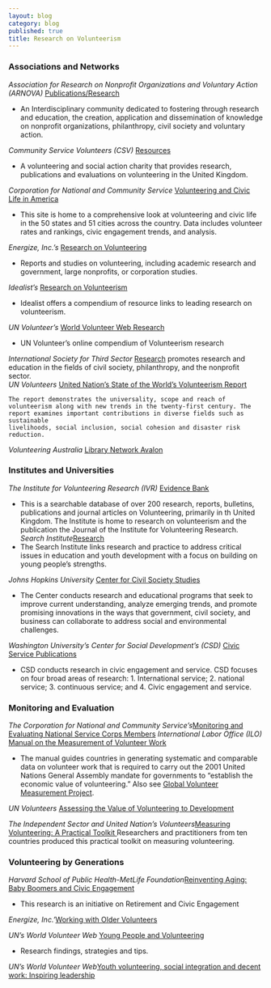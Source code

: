 ```yaml
---
layout: blog
category: blog
published: true
title: Research on Volunteerism
---
```


### **Associations and Networks**

_Association for Research on Nonprofit Organizations and Voluntary Action (ARNOVA)_ [Publications/Research](http://www.arnova.org/)

- An Interdisciplinary community dedicated to fostering through research and education, the creation, application and dissemination of knowledge on nonprofit organizations, philanthropy, civil society and voluntary action.

_Community Service Volunteers (CSV)_ [Resources](http://www.csv.org.uk/Resources/)

- A volunteering and social action charity that provides research, publications and evaluations on volunteering in the United Kingdom.

_Corporation for National and Community Service_ [Volunteering and Civic Life in America](http://www.volunteeringinamerica.gov/)

- This site is home to a comprehensive look at volunteering and civic life in the 50 states and 51 cities across the country. Data includes volunteer rates and rankings, civic engagement trends, and analysis.

_Energize, Inc.’s_ [Research on Volunteering](https://www.energizeinc.com/a-z/library/82)
- Reports and studies on volunteering, including academic research and government, large nonprofits, or corporation studies.
  
_Idealist’s_ [Research on Volunteerism ](http://www.idealist.org/info/VolunteerMgmt/Research)

* Idealist offers a compendium of resource links to leading research on volunteerism.

_UN Volunteer’s_
        [World Volunteer Web Research](http://www.worldvolunteerweb.org/browse/volunteering-issues/volunteering-research.html) 
* UN Volunteer’s online compendium of Volunteerism research

_International Society for Third Sector_
        [ Research](http://www.istr.org/)
        promotes research and education in the fields of civil society, philanthropy, and the nonprofit sector.  
_UN Volunteers_
        [United Nation’s State of the World’s Volunteerism Report](http://www.unv.org/swvr2011)

    The report demonstrates the universality, scope and reach of volunteerism along with new trends in the twenty-first century. The report examines important contributions in diverse fields such as sustainable
    livelihoods, social inclusion, social cohesion and disaster risk reduction.

_Volunteering Australia_
        [Library Network Avalon](http://www.volunteeringaustralia.org/research-and-advocacy/)

### **Institutes and Universities**

_The Institute for Volunteering Research (IVR)_ [Evidence Bank](http://www.ivr.org.uk/ivr-evidence-bank) 
*   This is a searchable database of over 200 research, reports, bulletins, publications and journal articles on Volunteering, primarily in th United Kingdom. The Institute is home to research on volunteerism and the publication the Journal of the Institute for Volunteering Research.
_Search Institute_[Research](http://www.search-institute.org/)
* The Search Institute links research and practice to address critical issues in education and youth development with a focus on building on young people’s strengths.  

_Johns Hopkins University_
        [Center for Civil Society Studies](http://ccss.jhu.edu/)

* The Center conducts research and educational programs that seek to improve current understanding, analyze emerging trends, and promote promising innovations in the ways that government, civil society, and business can collaborate to address social and environmental challenges.

_Washington University’s Center for Social Development’s (CSD)_
        [ Civic Service Publications](http://csd.wustl.edu/OurWork/CivicService/Pages/Overview.aspx)

* CSD conducts research in civic engagement and service. CSD focuses on four broad areas of research: 1. International
    service; 2. national service; 3. continuous service; and 4. Civic engagement and service.

### **Monitoring and Evaluation**

_The Corporation for National and Community Service’s_[Monitoring and Evaluating National Service Corps Members](https://www.nationalserviceresources.gov/monitoring-and-evaluating-members#.VJiaxl4bkA)
_International Labor Office (ILO)_
        [Manual on the Measurement of Volunteer Work](https://censimentoindustriaeservizi.istat.it/rete/fileadmin/documenti/materiali_di_approfondimento/measurement_of_volunteer_work.pdf)
* The manual guides countries in generating systematic and comparable data on volunteer work that is required to carry out the 2001 United Nations General
Assembly mandate for governments to “establish the economic value of volunteering.” Also see    [Global Volunteer Measurement Project](http://volunteermeasurement.org/data).

_UN Volunteers_
        [Assessing the Value of Volunteering to Development](http://www.unv.org/fileadmin/docdb/unv/pdf/UNV%20Assessing_web%20version.pdf)

_The Independent Sector and United Nation’s Volunteers_[Measuring Volunteering: A Practical Toolkit
        ](http://www.unv.org/en/news-resources/resources/on-volunteerism/doc/measuring-volunteering-toolkit.html)
        Researchers and practitioners from ten countries produced this practical toolkit on measuring volunteering.

### **Volunteering by Generations**

_Harvard School of Public Health-MetLife Foundation_[Reinventing Aging: Baby Boomers and Civic Engagement](http://assets.aarp.org/rgcenter/general/boomers_engagement.pdf)
* This research is an initiative on Retirement and Civic Engagement

_Energize, Inc.’_[Working with Older Volunteers](https://www.energizeinc.com/a-z/library/67)

_UN’s World Volunteer Web_
        [Young People and Volunteering](http://www.worldvolunteerweb.org/resources/how-to-guides/manage-volunteers/doc/subject-guide-young-people-and.html)
* Research findings, strategies and tips.

_UN’s World Volunteer Web_[Youth volunteering, social integration and decent work: Inspiring leadership](http://www.worldvolunteerweb.org/resources/publications/other-publications/doc/youth-volunteering-social-integration.html)

